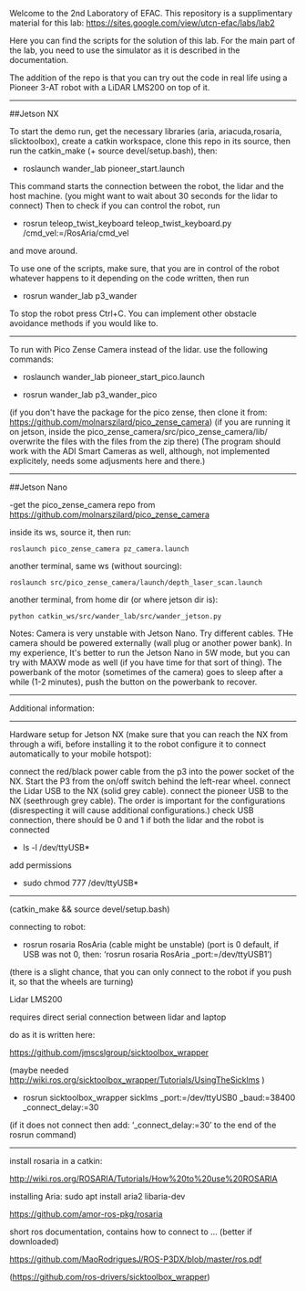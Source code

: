 Welcome to the 2nd Laboratory of EFAC.
This repository is a supplimentary material for this lab: https://sites.google.com/view/utcn-efac/labs/lab2

Here you can find the scripts for the solution of this lab.
For the main part of the lab, you need to use the simulator as it is described in the documentation.

The addition of the repo is that you can try out the code in real life using a Pioneer 3-AT robot with a LiDAR LMS200 on top of it.

__________

##Jetson NX

To start the demo run, get the necessary libraries (aria, ariacuda,rosaria, slicktoolbox), create a catkin workspace, clone this repo in its source, then run the catkin_make (+ source devel/setup.bash), then:

 - roslaunch wander_lab pioneer_start.launch

This command starts the connection between the robot, the lidar and the host machine. (you might want to wait about 30 seconds for the lidar to connect)
Then to check if you can control the robot, run

 - rosrun teleop_twist_keyboard teleop_twist_keyboard.py /cmd_vel:=/RosAria/cmd_vel

and move around.

To use one of the scripts, make sure, that you are in control of the robot whatever happens to it depending on the code written, then run 

 - rosrun wander_lab p3_wander

To stop the robot press Ctrl+C.
You can implement other obstacle avoidance methods if you would like to.

_______
To run with Pico Zense Camera instead of the lidar. use the following commands:
 - roslaunch wander_lab pioneer_start_pico.launch

 - rosrun wander_lab p3_wander_pico

 (if you don't have the package for the pico zense, then clone it from: https://github.com/molnarszilard/pico_zense_camera)
 (if you are running it on jetson, inside the pico_zense_camera/src/pico_zense_camera/lib/ overwrite the files with the files from the zip there)
 (The program should work with the ADI Smart Cameras as well, although, not implemented explicitely, needs some adjusments here and there.)

___________

##Jetson Nano

-get the pico_zense_camera repo from https://github.com/molnarszilard/pico_zense_camera

inside its ws, source it, then run:

```roslaunch pico_zense_camera pz_camera.launch```

another terminal, same ws (without sourcing):

```roslaunch src/pico_zense_camera/launch/depth_laser_scan.launch```

another terminal, from home dir (or where jetson dir is):

```python catkin_ws/src/wander_lab/src/wander_jetson.py```

Notes: Camera is very unstable with Jetson Nano. Try different cables. THe camera should be powered externally (wall plug or another power bank). In my experience, It's better to run the Jetson Nano in 5W mode, but you can try with MAXW mode as well (if you have time for that sort of thing). The powerbank of the motor (sometimes of the camera) goes to sleep after a while (1-2 minutes), push the button on the powerbank to recover.

_______
Additional information:

_______
Hardware setup for Jetson NX (make sure that you can reach the NX from through a wifi, before installing it to the robot configure it to connect automatically to your mobile hotspot):

connect the red/black power cable from the p3 into the power socket of the NX.
Start the P3 from the on/off switch behind the left-rear wheel.
connect the Lidar USB to the NX (solid grey cable).
connect the pioneer USB to the NX (seethrough grey cable). The order is important for the configurations (disrespecting it will cause additional configurations.)
check USB connection, there should be 0 and 1 if both the lidar and the robot is connected

 - ls -l /dev/ttyUSB*

add permissions

 - sudo chmod 777 /dev/ttyUSB*

_____________
(catkin_make && source devel/setup.bash)

connecting to robot:

 - rosrun rosaria RosAria
 (cable might be unstable) (port is 0 default, if USB was not 0, then: ‘rosrun rosaria RosAria _port:=/dev/ttyUSB1’)

(there is a slight chance, that you can only connect to the robot if you push it, so that the wheels are turning)

Lidar LMS200

requires direct serial connection between lidar and laptop 


do as it is written here:

https://github.com/jmscslgroup/sicktoolbox_wrapper

(maybe needed http://wiki.ros.org/sicktoolbox_wrapper/Tutorials/UsingTheSicklms )

 - rosrun sicktoolbox_wrapper sicklms _port:=/dev/ttyUSB0 _baud:=38400 _connect_delay:=30


(if it does not connect then add: ‘_connect_delay:=30’ to the end of the rosrun command)


___
install rosaria in a catkin:

http://wiki.ros.org/ROSARIA/Tutorials/How%20to%20use%20ROSARIA

installing Aria: sudo apt install aria2 libaria-dev

https://github.com/amor-ros-pkg/rosaria

short ros documentation, contains how to connect to … (better if downloaded)

https://github.com/MaoRodriguesJ/ROS-P3DX/blob/master/ros.pdf


(https://github.com/ros-drivers/sicktoolbox_wrapper)




